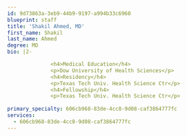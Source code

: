 ```yaml
---
id: 9d73863a-3eb9-44b9-9197-a994b33c6960
blueprint: staff
title: 'Shakil Ahmed, MD'
first_name: Shakil
last_name: Ahmed
degree: MD
bio: |2-

              <h4>Medical Education</h4>
              <p>Dow University of Health Sciences</p>
              <h4>Residency</h4>
              <p>Texas Tech Univ. Health Science Ctr</p>
              <h4>Fellowship</h4>
              <p>Texas Tech Univ. Health Science Ctr</p>
          
primary_specialty: 606cb968-83de-4cc8-9d08-caf3864777fc
services:
  - 606cb968-83de-4cc8-9d08-caf3864777fc
---
```

